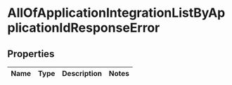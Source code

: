 # AllOfApplicationIntegrationListByApplicationIdResponseError

## Properties
Name | Type | Description | Notes
------------ | ------------- | ------------- | -------------
